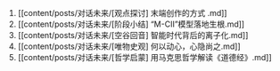 1. [[content/posts/对话未来/[观点探讨] 末端创作的方式 .md]]
2. [[content/posts/对话未来/[阶段小结] “M-CⅡ”模型落地生根.md]]
3. [[content/posts/对话未来/[空谷回音] 智能时代背后的离子化.md]]
4. [[content/posts/对话未来/[唯物史观] 何以动心，心隐尚之.md]]
5. [[content/posts/对话未来/[哲学启蒙] 用马克思哲学解读《道德经》.md]]